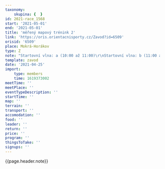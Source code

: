 ```yaml
---
taxonomy:
    skupina: {  }
id: 2021-race_1568
start: '2021-05-01'
end: '2021-05-01'
title: 'měřený mapový trénink 2'
link: 'https://oris.orientacnisporty.cz/Zavod?id=6509'
orisid: '6509'
place: Mokrá-Horákov
type: Z
note: "Startovní vlna: a (10:00 až 11:00)\r\nStartovní vlna: b (11:00 až 12:00)\r\nStartovní vlna: c (12:00 až 13:00)\r\nStartovní vlna: d (13:00 až 14:00)\r\nStartovní vlna: e (14:00 až 14:30)"
template: zavod
date: '2021-04-25'
import:
    type: members
    time: 1619373002
meetTime: ''
meetPlace: ''
eventTypeDescription: ''
startTime: ''
map: ''
terrain: ''
transport: ''
accomodation: ''
food: ''
leader: ''
return: ''
price: ''
program: ''
thingsToTake: ''
signups: ''
---
```


{{page.header.note}}
